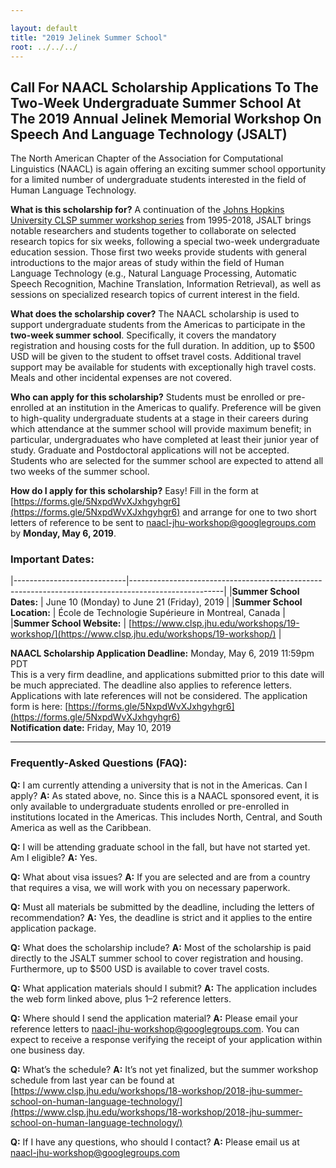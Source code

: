 ```yaml
---

layout: default
title: "2019 Jelinek Summer School"
root: ../../../
---
```


Call For NAACL Scholarship Applications To The Two-Week Undergraduate Summer School At The 2019 Annual Jelinek Memorial Workshop On Speech And Language Technology (JSALT)
--------------------------------------

The North American Chapter of the Association for Computational Linguistics
(NAACL) is again offering an exciting summer school opportunity for a limited
number of undergraduate students interested in the field of Human Language
Technology.

__What is this scholarship for?__ A continuation of the [Johns Hopkins
University CLSP summer workshop series](http://www.clsp.jhu.edu/workshops/) from
1995-2018, JSALT brings notable researchers and students together to collaborate
on selected research topics for six weeks, following a special two-week
undergraduate education session. Those first two weeks provide students with
general introductions to the major areas of study within the field of Human
Language Technology (e.g., Natural Language Processing, Automatic Speech
Recognition, Machine Translation, Information Retrieval), as well as sessions on
specialized research topics of current interest in the field.

__What does the scholarship cover?__ The NAACL scholarship is used to support
undergraduate students from the Americas to participate in the __two-week summer
school__. Specifically, it covers the mandatory registration and housing costs
for the full duration. In addition, up to $500 USD will be given to the student
to offset travel costs. Additional travel support may be available for students
with exceptionally high travel costs. Meals and other incidental expenses are
not covered.

__Who can apply for this scholarship?__ Students must be enrolled or
pre-enrolled at an institution in the Americas to qualify. Preference will be
given to high-quality undergraduate students at a stage in their careers during
which attendance at the summer school will provide maximum benefit; in
particular, undergraduates who have completed at least their junior year of
study. Graduate and Postdoctoral applications will not be accepted. Students who
are selected for the summer school are expected to attend all two weeks of the
summer school.

__How do I apply for this scholarship?__ Easy! Fill in the form at
[https://forms.gle/5NxpdWvXJxhgyhgr6](https://forms.gle/5NxpdWvXJxhgyhgr6)
and arrange for one to two short letters of reference to be sent to
[naacl-jhu-workshop@googlegroups.com](mailto:naacl-jhu-workshop@googlegroups.com)
by __Monday, May 6, 2019__.

### Important Dates:

|----------------------------|-----------------------------------------------------------------------------------------------------|
|__Summer School  Dates:__   | June 10 (Monday) to June 21 (Friday), 2019                                                          |
|__Summer School Location:__ | École de Technologie Supérieure in Montreal, Canada                                                 |
|__Summer School Website:__  | [https://www.clsp.jhu.edu/workshops/19-workshop/](https://www.clsp.jhu.edu/workshops/19-workshop/)  |

__NAACL Scholarship Application Deadline:__ Monday, May 6, 2019 11:59pm PDT <br> 
This is a very firm deadline, and applications submitted prior to this date will
be much appreciated. The deadline also applies to reference letters.
Applications with late references will not be considered. The application form
is here:
[https://forms.gle/5NxpdWvXJxhgyhgr6](https://forms.gle/5NxpdWvXJxhgyhgr6)<br>
__Notification date:__ Friday, May 10, 2019

***************************************************************************************************************

### Frequently-Asked Questions (FAQ):

**Q:** I am currently attending a university that is not in the Americas. Can I apply?
**A:** As stated above, no. Since this is a NAACL sponsored event, it is only available to undergraduate students enrolled or pre-enrolled in institutions located in the Americas. This includes North, Central, and South America as well as the Caribbean.

**Q:** I will be attending graduate school in the fall, but have not started yet. Am I eligible?
**A:** Yes.

**Q:** What about visa issues?
**A:** If you are selected and are from a country that requires a visa, we will work with you on necessary paperwork.

**Q:** Must all materials be submitted by the deadline, including the letters of recommendation?
**A:** Yes, the deadline is strict and it applies to the entire application package.

**Q:** What does the scholarship include?
**A:** Most of the scholarship is paid directly to the JSALT summer school to cover registration and housing. Furthermore, up to $500 USD is available to cover travel costs.

**Q:** What application materials should I submit?
**A:** The application includes the web form linked above, plus 1–2 reference letters.

**Q:** Where should I send the application material?
**A:** Please email your reference letters to [naacl-jhu-workshop@googlegroups.com](mailto:naacl-jhu-workshop@googlegroups.com). You can expect to receive a response verifying the receipt of your application within one business day.

**Q:** What’s the schedule?
**A:** It’s not yet finalized, but the summer workshop schedule from last year can be found at [https://www.clsp.jhu.edu/workshops/18-workshop/2018-jhu-summer-school-on-human-language-technology/](https://www.clsp.jhu.edu/workshops/18-workshop/2018-jhu-summer-school-on-human-language-technology/)

**Q:** If I have any questions, who should I contact?
**A:** Please email us at [naacl-jhu-workshop@googlegroups.com](mailto:naacl-jhu-workshop@googlegroups.com)

